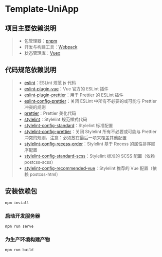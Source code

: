 # Template-UniApp

## 项目主要依赖说明

> - 包管理器：[pnpm](https://pnpm.io/zh/)
> - 开发与构建工具：[Webpack](https://webpack.docschina.org/)
> - 状态管理库：[Vuex](https://next.vuex.vuejs.org/zh/)

## 代码规范依赖说明

> - [eslint](https://eslint.bootcss.com/)：ESLint 规范 js 代码
> - [eslint-plugin-vue](https://eslint.vuejs.org/)：Vue 官方的 ESLint 插件
> - [eslint-plugin-prettier](https://github.com/prettier/eslint-plugin-prettier#readme)：用于 Prettier 的 ESLint 插件
> - [eslint-config-prettier](https://github.com/prettier/eslint-config-prettier#readme)：关闭 ESLint 中所有不必要的或可能与 Prettier 冲突的规则
> - [prettier](https://prettier.io/)：Prettier 美化代码
> - [stylelint](https://stylelint.io/)：Stylelint 规范样式代码
> - [stylelint-config-standard](https://github.com/stylelint/stylelint-config-standard#readme)：Stylelint 标准配置
> - [stylelint-config-prettier](https://github.com/prettier/stylelint-config-prettier#readme)：关闭 Stylelint 所有不必要或可能与 Prettier 冲突的规则，注意：必须放在最后一项来覆盖其他配置
> - [stylelint-config-recess-order](https://github.com/stormwarning/stylelint-config-recess-order#readme)：Stylelint 基于 Recess 的属性排序顺序配置
> - [stylelint-config-standard-scss](https://github.com/stylelint-scss/stylelint-config-standard-scss#readme)：Stylelint 标准的 SCSS 配置（依赖 postcss-scss）
> - [stylelint-config-recommended-vue](https://github.com/ota-meshi/stylelint-config-recommended-vue#readme)：Stylelint 推荐的 Vue 配置（依赖 postcss-html）

## 安装依赖包

```shell
npm install
```

### 启动开发服务器

```shell
npm run serve
```

### 为生产环境构建产物

```shell
npm run build
```
